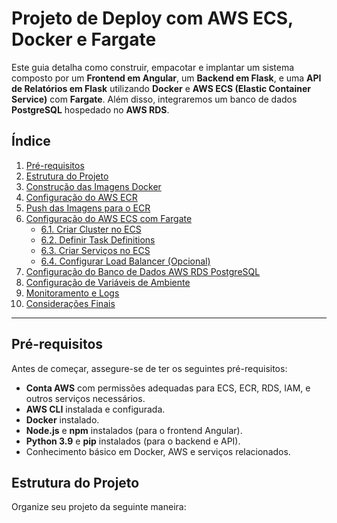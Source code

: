 # Projeto de Deploy com AWS ECS, Docker e Fargate

Este guia detalha como construir, empacotar e implantar um sistema composto por um **Frontend em Angular**, um **Backend em Flask**, e uma **API de Relatórios em Flask** utilizando **Docker** e **AWS ECS (Elastic Container Service)** com **Fargate**. Além disso, integraremos um banco de dados **PostgreSQL** hospedado no **AWS RDS**.

## Índice

1. [Pré-requisitos](#pré-requisitos)
2. [Estrutura do Projeto](#estrutura-do-projeto)
3. [Construção das Imagens Docker](#construção-das-imagens-docker)
4. [Configuração do AWS ECR](#configuração-do-aws-ecr)
5. [Push das Imagens para o ECR](#push-das-imagens-para-o-ecr)
6. [Configuração do AWS ECS com Fargate](#configuração-do-aws-ecs-com-fargate)
    - [6.1. Criar Cluster no ECS](#61-criar-cluster-no-ecs)
    - [6.2. Definir Task Definitions](#62-definir-task-definitions)
    - [6.3. Criar Serviços no ECS](#63-criar-serviços-no-ecs)
    - [6.4. Configurar Load Balancer (Opcional)](#64-configurar-load-balancer-opcional)
7. [Configuração do Banco de Dados AWS RDS PostgreSQL](#configuração-do-banco-de-dados-aws-rds-postgresql)
8. [Configuração de Variáveis de Ambiente](#configuração-de-variáveis-de-ambiente)
9. [Monitoramento e Logs](#monitoramento-e-logs)
10. [Considerações Finais](#considerações-finais)

---

## Pré-requisitos

Antes de começar, assegure-se de ter os seguintes pré-requisitos:

- **Conta AWS** com permissões adequadas para ECS, ECR, RDS, IAM, e outros serviços necessários.
- **AWS CLI** instalada e configurada.
- **Docker** instalado.
- **Node.js** e **npm** instalados (para o frontend Angular).
- **Python 3.9** e **pip** instalados (para o backend e API).
- Conhecimento básico em Docker, AWS e serviços relacionados.

## Estrutura do Projeto

Organize seu projeto da seguinte maneira:

